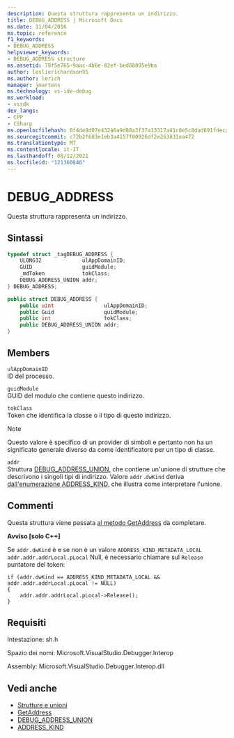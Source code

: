 ```yaml
---
description: Questa struttura rappresenta un indirizzo.
title: DEBUG_ADDRESS | Microsoft Docs
ms.date: 11/04/2016
ms.topic: reference
f1_keywords:
- DEBUG_ADDRESS
helpviewer_keywords:
- DEBUG_ADDRESS structure
ms.assetid: 79f5e765-9aac-4b6e-82ef-bed88095e9ba
author: leslierichardson95
ms.author: lerich
manager: jmartens
ms.technology: vs-ide-debug
ms.workload:
- vssdk
dev_langs:
- CPP
- CSharp
ms.openlocfilehash: 0f4de8d07e43246a9d88a3f37a13317a41c0e5c8dad691fdecaf333ce75a81ae
ms.sourcegitcommit: c72b2f603e1eb3a4157f00926df2e263831ea472
ms.translationtype: MT
ms.contentlocale: it-IT
ms.lasthandoff: 08/12/2021
ms.locfileid: "121360846"
---
```

# <a name="debug_address"></a>DEBUG_ADDRESS
Questa struttura rappresenta un indirizzo.

## <a name="syntax"></a>Sintassi

```cpp
typedef struct _tagDEBUG_ADDRESS {
    ULONG32             ulAppDomainID;
    GUID                guidModule;
    _mdToken            tokClass;
    DEBUG_ADDRESS_UNION addr;
} DEBUG_ADDRESS;
```

```csharp
public struct DEBUG_ADDRESS {
    public uint                ulAppDomainID;
    public Guid                guidModule;
    public int                 tokClass;
    public DEBUG_ADDRESS_UNION addr;
}
```

## <a name="members"></a>Members
`ulAppDomainID`\
ID del processo.

`guidModule`\
GUID del modulo che contiene questo indirizzo.

`tokClass`\
Token che identifica la classe o il tipo di questo indirizzo.

> [!NOTE]
> Questo valore è specifico di un provider di simboli e pertanto non ha un significato generale diverso da come identificatore per un tipo di classe.

`addr`\
Struttura [DEBUG_ADDRESS_UNION,](../../../extensibility/debugger/reference/debug-address-union.md) che contiene un'unione di strutture che descrivono i singoli tipi di indirizzo. Valore `addr` .`dwKind` deriva [dall'enumerazione ADDRESS_KIND,](../../../extensibility/debugger/reference/address-kind.md) che illustra come interpretare l'unione.

## <a name="remarks"></a>Commenti
Questa struttura viene passata [al metodo GetAddress](../../../extensibility/debugger/reference/idebugaddress-getaddress.md) da completare.

**Avviso [solo C++]**

Se `addr.dwKind` è e se non è un valore `ADDRESS_KIND_METADATA_LOCAL` `addr.addr.addrLocal.pLocal` Null, è necessario chiamare sul `Release` puntatore del token:

```
if (addr.dwKind == ADDRESS_KIND_METADATA_LOCAL && addr.addr.addrLocal.pLocal != NULL)
{
    addr.addr.addrLocal.pLocal->Release();
}
```

## <a name="requirements"></a>Requisiti
Intestazione: sh.h

Spazio dei nomi: Microsoft.VisualStudio.Debugger.Interop

Assembly: Microsoft.VisualStudio.Debugger.Interop.dll

## <a name="see-also"></a>Vedi anche
- [Strutture e unioni](../../../extensibility/debugger/reference/structures-and-unions.md)
- [GetAddress](../../../extensibility/debugger/reference/idebugaddress-getaddress.md)
- [DEBUG_ADDRESS_UNION](../../../extensibility/debugger/reference/debug-address-union.md)
- [ADDRESS_KIND](../../../extensibility/debugger/reference/address-kind.md)
